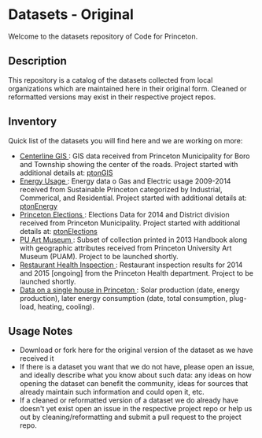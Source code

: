 # Datasets - Original

Welcome to the datasets repository of Code for Princeton. 

## Description
This repository is a catalog of the datasets collected from local organizations which are maintained here in their original form. Cleaned or reformatted versions may exist in their respective project repos. 

## Inventory
Quick list of the datasets you will find here and we are working on more:

- <a href="https://github.com/codeforprinceton/datasets_original/tree/master/Centerline_GIS"> Centerline GIS </a> : GIS data received from Princeton Municipality for Boro and Township showing the center of the roads. Project started with additional details at: <a href="https://github.com/codeforprinceton/ptonGIS"> ptonGIS </a>
- <a href="https://github.com/codeforprinceton/datasets_original/tree/master/EnergyUsage"> Energy Usage </a> : Energy data o Gas and Electric usage 2009-2014 received from Sustainable Princeton categorized by Industrial, Commerical, and Residential. Project started with additional details at: <a href="https://github.com/codeforprinceton/ptonEnergy"> ptonEnergy </a>
- <a href="https://github.com/codeforprinceton/datasets_original/tree/master/Princeton_Elections"> Princeton Elections </a> : Elections Data for 2014 and District division received from Princeton Municipality. Project started with additional details at: <a href="https://github.com/codeforprinceton/ptonElections"> ptonElections </a>
- <a href="https://github.com/codeforprinceton/datasets_original/tree/master/PU_ArtMuseum"> PU Art Museum </a> : Subset of collection printed in 2013 Handbook along with geographic attributes received from Princeton University Art Museum (PUAM). Project to be launched shortly.
- <a href="https://github.com/codeforprinceton/datasets_original/tree/master/restaurantInsepection"> Restaurant Health Inspection </a> : Restaurant inspection results for 2014 and 2015 [ongoing] from the Princeton Health department. Project to be launched shortly.
- <a href="https://github.com/codeforprinceton/datasets_original/tree/master/Princeton_House_45L"> Data on a single house in Princeton </a> : Solar production (date, energy production), later energy consumption (date, total consumption, plug-load, heating, cooling).


## Usage Notes
- Download or fork here for the original version of the dataset as we have received it
- If there is a dataset you want that we do not have, please open an issue, and ideally describe what you know about such data: any ideas on how opening the dataset can benefit the community, ideas for sources that already maintain such information and could open it, etc.
- If a cleaned or reformatted version of a dataset we do already have doesn't yet exist open an issue in the respective project repo or help us out by cleaning/reformatting and submit a pull request to the project repo.

